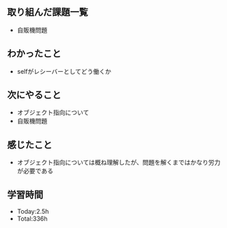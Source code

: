 ## 取り組んだ課題一覧
- 自販機問題
## わかったこと
- selfがレシーバーとしてどう働くか
## 次にやること
- オブジェクト指向について
- 自販機問題
## 感じたこと
- オブジェクト指向については概ね理解したが、問題を解くまではかなり労力が必要である
  
## 学習時間
- Today:2.5h
- Total:336h
